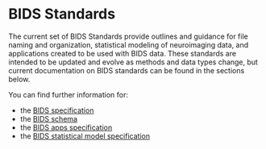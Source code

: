 # BIDS Standards

The current set of BIDS Standards provide outlines and guidance
for file naming and organization, statistical modeling of neuroimaging data,
and applications created to be used with BIDS data.
These standards are intended to be updated and evolve as methods and data types change,
but current documentation on BIDS standards can be found in the sections below.


You can find further information for:

- the [BIDS specification](./bids_specification/index.md)
- the [BIDS schema]((./schema/index.md))
- the [BIDS apps specification](./bids_app_specification/index.md)
- the [BIDS statistical model specification](.//bids_stats_model/index.md)
